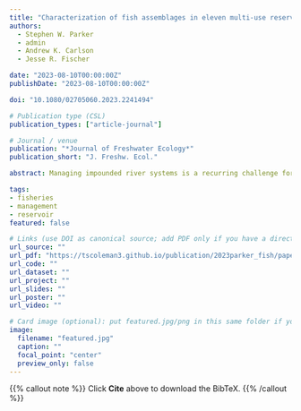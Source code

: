 ```yaml
---
title: "Characterization of fish assemblages in eleven multi-use reservoirs from North Carolina, USA"
authors:
  - Stephen W. Parker
  - admin
  - Andrew K. Carlson
  - Jesse R. Fischer

date: "2023-08-10T00:00:00Z"
publishDate: "2023-08-10T00:00:00Z"

doi: "10.1080/02705060.2023.2241494"

# Publication type (CSL)
publication_types: ["article-journal"]

# Journal / venue
publication: "*Journal of Freshwater Ecology*"
publication_short: "J. Freshw. Ecol."

abstract: Managing impounded river systems is a recurring challenge for aquatic resource professionals because reservoirs serve multiple functions with different ecological and socioeconomic outcomes. However, research on fishes in reservoirs has disproportionately focused on recreationally and economically important species, with less attention directed toward fish assemblages despite the potential for management at the assemblage level. As such, evaluation of relationships between reservoir fish assemblages and biotic and abiotic factors and testing whether assemblage structure is affected by changing environmental conditions may deepen ecological understanding and provide insights for reservoir fisheries management. Our overall objective was to assess these relationships in 11 reservoirs from North Carolina, USA. We sampled fish assemblages in the reservoirs, which spanned five river basins representing a range of habitat conditions, using experimental gillnets and pulsed DC nighttime electrofishing. Multivariate statistical analyses indicated that taxonomic differences in fish assemblage composition among river basins followed a gradient of productivity. The top contributing species to reservoir dissimilarity were bluegill (*Lepomis macrochirus*), gizzard shad (*Dorosoma cepedianum*), black crappie (*Pomoxis nigromaculatus*), and white perch (*Morone americana*). These four species were positively associated with factors that reflect increasing eutrophic conditions in the 11 reservoirs and could, therefore, serve as indicators of reservoir productivity, anthropogenic influence, and fish assemblage structure, in addition to their key role in reservoir fisheries management. Whereas fisheries research has historically focused on assessing fish populations, our results illustrate the ecological and management insights derived from simultaneously collecting assemblage- and population-level data. Research on reservoir fish assemblages in relation to biotic and abiotic conditions may help advance fish ecology and management alike.

tags: 
- fisheries
- management
- reservoir
featured: false

# Links (use DOI as canonical source; add PDF only if you have a direct/public link)
url_source: ""
url_pdf: "https://tscoleman3.github.io/publication/2023parker_fish/paper.pdf"
url_code: ""
url_dataset: ""
url_project: ""
url_slides: ""
url_poster: ""
url_video: ""

# Card image (optional): put featured.jpg/png in this same folder if you want a thumbnail
image: 
  filename: "featured.jpg"
  caption: ""
  focal_point: "center"
  preview_only: false
---
```


{{% callout note %}}
Click **Cite** above to download the BibTeX.
{{% /callout %}}